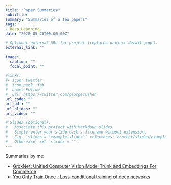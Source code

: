 ```yaml
---
title: "Paper Summaries"
subtiltle: 
summary: "Summaries of a few papers"
tags:
- Deep Learning
date: "2020-05-20T00:00:00Z"

# Optional external URL for project (replaces project detail page).
external_link: ""

image:
  caption: ""
  focal_point: ""

#links:
#- icon: twitter
#  icon_pack: fab
#  name: Follow
#  url: https://twitter.com/georgecushen
url_code: ""
url_pdf: ""
url_slides: ""
url_video: ""

# Slides (optional).
#   Associate this project with Markdown slides.
#   Simply enter your slide deck's filename without extension.
#   E.g. `slides = "example-slides"` references `content/slides/example-slides.md`.
#   Otherwise, set `slides = ""`.
---
```


Summaries by me:

- [GrokNet: Unified Computer Vision Model Trunk and Embeddings For Commerce](https://github.com/vlgiitr/papers_we_read/blob/master/summaries/GrokNet.md)
- [You Only Train Once : Loss-conditional training of deep networks](https://github.com/vlgiitr/papers_we_read/blob/master/summaries/You_only_train_once.md)


